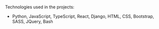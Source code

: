 Technologies used in the projects:

*   Python, JavaScript, TypeScript, React, Django, HTML, CSS, Bootstrap, SASS, JQuery, Bash
